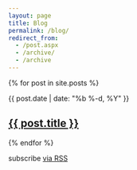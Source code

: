 ```yaml
---
layout: page
title: Blog
permalink: /blog/
redirect_from:
  - /post.aspx
  - /archive/
  - /archive
---
```


<div class="post-list">
  {% for post in site.posts %}
    <p>
      <span class="post-meta">{{ post.date | date: "%b %-d, %Y" }}</span>
      <h2>
        <a class="post-link" href="{{ site.url }}{{ post.url }}">{{ post.title }}</a>
      </h2>
    </p>
  {% endfor %}
</div>
<p class="rss-subscribe">subscribe <a href="{{ "/feed" | prepend: site.baseurl }}">via RSS</a></p>
